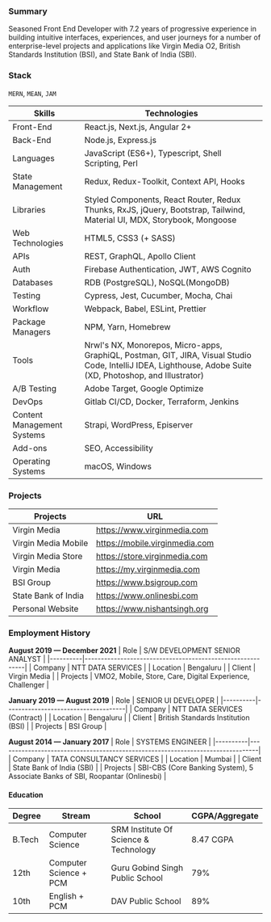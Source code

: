 ### Summary

Seasoned Front End Developer with 7.2 years of progressive experience in building intuitive interfaces, experiences, and user journeys for a number of enterprise-level projects and applications like Virgin Media O2, British Standards Institution (BSI), and State Bank of India (SBI).

### Stack

`MERN`, `MEAN`, `JAM`

| Skills                     | Technologies                                                                                                                                                |
| -------------------------- | ----------------------------------------------------------------------------------------------------------------------------------------------------------- |
| Front-End                  | React.js, Next.js, Angular 2+                                                                                                                               |
| Back-End                   | Node.js, Express.js                                                                                                                                         |
| Languages                  | JavaScript (ES6+), Typescript, Shell Scripting, Perl                                                                                                        |
| State Management           | Redux, Redux-Toolkit, Context API, Hooks                                                                                                                    |
| Libraries                  | Styled Components, React Router, Redux Thunks, RxJS, jQuery, Bootstrap, Tailwind, Material UI, MDX, Storybook, Mongoose                                     |
| Web Technologies           | HTML5, CSS3 (+ SASS)                                                                                                                                        |
| APIs                       | REST, GraphQL, Apollo Client                                                                                                                                |
| Auth                       | Firebase Authentication, JWT, AWS Cognito                                                                                                                   |
| Databases                  | RDB (PostgreSQL), NoSQL(MongoDB)                                                                                                                            |
| Testing                    | Cypress, Jest, Cucumber, Mocha, Chai                                                                                                                        |
| Workflow                   | Webpack, Babel, ESLint, Prettier                                                                                                                            |
| Package Managers           | NPM, Yarn, Homebrew                                                                                                                                         |
| Tools                      | Nrwl's NX, Monorepos, Micro-apps, GraphiQL, Postman, GIT, JIRA, Visual Studio Code, IntelliJ IDEA, Lighthouse, Adobe Suite (XD, Photoshop, and Illustrator) |
| A/B Testing                | Adobe Target, Google Optimize                                                                                                                               |
| DevOps                     | Gitlab CI/CD, Docker, Terraform, Jenkins                                                                                                                    |
| Content Management Systems | Strapi, WordPress, Episerver                                                                                                                                |
| Add-ons                    | SEO, Accessibility                                                                                                                                          |
| Operating Systems          | macOS, Windows                                                                                                                                              |

### Projects

| Projects            | URL                            |
| ------------------- | ------------------------------ |
| Virgin Media        | https://www.virginmedia.com    |
| Virgin Media Mobile | https://mobile.virginmedia.com |
| Virgin Media Store  | https://store.virginmedia.com  |
| Virgin Media        | https://my.virginmedia.com     |
| BSI Group           | https://www.bsigroup.com       |
| State Bank of India | https://www.onlinesbi.com      |
| Personal Website    | https://www.nishantsingh.org   |

### Employment History

**August 2019 — December 2021**
| Role | S/W DEVELOPMENT SENIOR ANALYST |
|----------|-----------------------------------------------------------|
| Company | NTT DATA SERVICES |
| Location | Bengaluru |
| Client | Virgin Media |
| Projects | VMO2, Mobile, Store, Care, Digital Experience, Challenger |

**January 2019 — August 2019**
| Role | SENIOR UI DEVELOPER |
|----------|-------------------------------------|
| Company | NTT DATA SERVICES (Contract) |
| Location | Bengaluru |
| Client | British Standards Institution (BSI) |
| Projects | BSI Group |

**August 2014 — January 2017**
| Role | SYSTEMS ENGINEER |
|----------|--------------------------------------------------------------------------------|
| Company | TATA CONSULTANCY SERVICES |
| Location | Mumbai |
| Client | State Bank of India (SBI) |
| Projects | SBI-CBS (Core Banking System), 5 Associate Banks of SBI, Roopantar (Onlinesbi) |

#### Education

| Degree | Stream                 | School                                | CGPA/Aggregate |
| ------ | ---------------------- | ------------------------------------- | -------------- |
| B.Tech | Computer Science       | SRM Institute Of Science & Technology | 8.47 CGPA      |
| 12th   | Computer Science + PCM | Guru Gobind Singh Public School       | 79%            |
| 10th   | English + PCM          | DAV Public School                     | 89%            |
